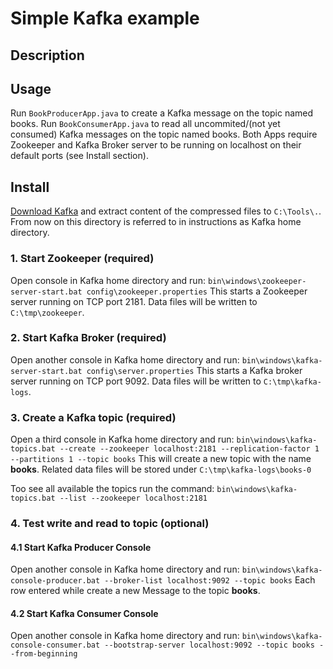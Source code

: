 # Simple Kafka example

## Description

## Usage
Run `BookProducerApp.java` to create a Kafka message on the topic named books.
Run `BookConsumerApp.java` to read all uncommited/(not yet consumed) Kafka messages on the topic named books.
Both Apps require Zookeeper and Kafka Broker server to be running on localhost on their default ports (see Install section).

## Install

[Download Kafka](https://kafka.apache.org/downloads) and extract content of the compressed files to `C:\Tools\.`.
From now on this directory is referred to in instructions as Kafka home directory. 

### 1. Start Zookeeper (required)
Open console in Kafka home directory and run: 
`bin\windows\zookeeper-server-start.bat config\zookeeper.properties`
This starts a Zookeeper server running on TCP port 2181. 
Data files will be written to `C:\tmp\zookeeper`.

### 2. Start Kafka Broker (required)
Open another console in Kafka home directory and run: 
`bin\windows\kafka-server-start.bat config\server.properties`
This starts a Kafka broker server running on TCP port 9092. 
Data files will be written to `C:\tmp\kafka-logs`.

### 3. Create a Kafka topic (required)
Open a third console in Kafka home directory and run:
`bin\windows\kafka-topics.bat --create --zookeeper localhost:2181 --replication-factor 1 --partitions 1 --topic books`
This will create a new topic with the name **books**.
Related data files will be stored under `C:\tmp\kafka-logs\books-0`

Too see all available the topics run the command:
`bin\windows\kafka-topics.bat --list --zookeeper localhost:2181`

### 4. Test write and read to topic (optional)

#### 4.1 Start Kafka Producer Console
Open another console in Kafka home directory and run:
`bin\windows\kafka-console-producer.bat --broker-list localhost:9092 --topic books`
Each row entered while create a new Message to the topic **books**.

#### 4.2 Start Kafka Consumer Console
Open another console in Kafka home directory and run:
`bin\windows\kafka-console-consumer.bat --bootstrap-server localhost:9092 --topic books --from-beginning`